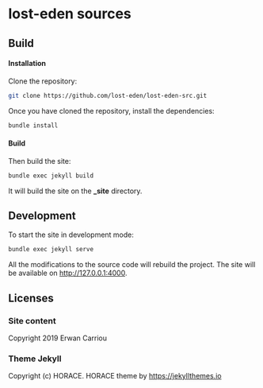 # lost-eden sources

## Build

#### Installation

Clone the repository:

```sh
git clone https://github.com/lost-eden/lost-eden-src.git
```

Once you have cloned the repository, install the dependencies:

```sh
bundle install
```	 	

#### Build

Then build the site:

```sh
bundle exec jekyll build
```	 

It will build the site on the **_site** directory.

## Development

To start the site in development mode:

```sh
bundle exec jekyll serve
```

All the modifications to the source code will rebuild the project. The site will be available on http://127.0.0.1:4000.


## Licenses

### Site content

Copyright 2019 Erwan Carriou

### Theme Jekyll

Copyright (c) HORACE. HORACE theme by https://jekyllthemes.io